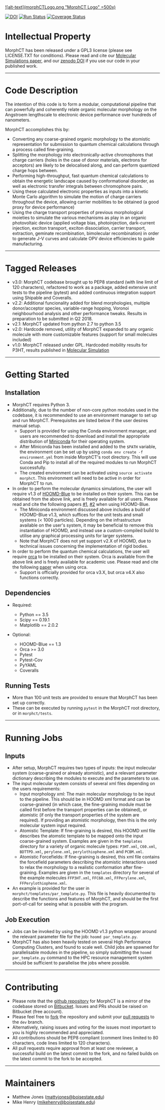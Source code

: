 [![alt-text](morphCTLogo.png "MorphCT Logo" =500x)](https://bitbucket.org/cmelab/morphct)

[![DOI](https://zenodo.org/badge/100152281.svg)](https://zenodo.org/badge/latestdoi/100152281)
[![Run Status](https://api.shippable.com/projects/5ae1ee243e7d2b0700153be4/badge?branch=dev)](https://app.shippable.com/bitbucket/cmelab/morphct) 
[![Coverage Status](https://coveralls.io/repos/bitbucket/cmelab/morphct/badge.svg?branch=dev)](https://coveralls.io/bitbucket/cmelab/morphct?branch=dev)

# Intellectual Property #

MorphCT has been released under a GPL3 license (please see LICENSE.TXT for conditions). Please read and cite our [Molecular Simulations paper](https://doi.org/10.1080/08927022.2017.1296958), and our [zenodo DOI](https://zenodo.org/record/1228321) if you use our code in your published work.

---

# Code Description #

The intention of this code is to form a modular, computational pipeline that can powerfully and coherently relate organic molecular morphology on the Angstroem lengthscale to electronic device performance over hundreds of nanometers.

MorphCT accomplishes this by:

* Converting any coarse-grained organic morphology to the atomistic representation for submission to quantum chemical calculations through a process called fine-graining.
* Splitting the morphology into electronically-active chromophores that charge carriers (holes in the case of donor materials, electrons for acceptors) are likely to be delocalised along, and can perform quantized charge hops between.
* Performing high-throughput, fast quantum chemical calculations to obtain the energetic landscape caused by conformational disorder, as well as electronic transfer integrals between chromophore pairs.
* Using these calculated electronic properties as inputs into a kinetic Monte Carlo algorithm to simulate the motion of charge carriers throughout the device, allowing carrier mobilities to be obtained (a good proxy for device performance)
* Using the charge transport properties of previous morphological moieties to simulate the various mechanisms as play in an organic photovoltaic device (applied voltage bias, photoinjection, dark-current injection, exciton transport, exciton dissociation, carrier transport, extraction, geminate recombination, bimolecular recombination) in order to generate J-V curves and calculate OPV device efficiencies to guide manufacturing.

---

# Tagged Releases #

* v3.0: MorphCT codebase brought up to PEP8 standard (with line limit of 120 characters), refactored to work as a package, added extensive unit tests to the pipeline (pytest) and added continuous integration support using Shipable and Coveralls.
* v2.2: Additional funcionality added for blend morphologies, multiple donor/acceptor species, variable-range hopping, Voronoi neighbourhood analysis and other performance tweaks. Results in preparation to be submitted in Q2 2018.
* v2.1: MorphCT updated from python 2.7 to python 3.5
* v2.0: Hardcode removed, utility of MorphCT expanded to any organic molecule with more customizable features (support for small molecules included)
* v1.0: MorphCT released under GPL. Hardcoded mobility results for P3HT, results published in [Molecular Simulation](https://doi.org/10.1080/08927022.2017.1296958) 

---

# Getting Started #

## Installation ##

* MorphCT requires Python 3.
* Additionally, due to the number of non-core python modules used in the codebase, it is recommended to use an environment manager to set up and run MorphCT. Prerequisites are listed below if the user desires manual setup.
    * Support is provided for using the Conda environment manager, and users are recommended to download and install the appropriate distribution of [Miniconda](https://conda.io/miniconda.html) for their operating system.
    * After Miniconda has been installed and added to the `$PATH` variable, the environment can be set up by using `conda env create -f environment.yml` from inside MorphCT's root directory. This will use Conda and Pip to install all of the required modules to run MorphCT successfully.
    * The created environment can be activated using `source activate morphct`. This environment will need to be active in order for MorphCT to run.
* In order to perform the molecular dynamics simulations, the user will require v1.3 of [HOOMD-Blue](http://glotzerlab.engin.umich.edu/hoomd-blue/) to be installed on their system. This can be obtained from the above link, and is freely available for all users. Please read and cite the following papers [#1](https://doi.org/10.1016/j.jcp.2008.01.047), [#2](https://doi.org/10.1016/j.cpc.2015.02.028) when using HOOMD-Blue.
    * The Miniconda environment discussed above includes a build of HOOMD-Blue v1.3, which suffices for the unit tests and small systems (< 1000 particles). Depending on the infrastructure available on the user's system, it may be beneficial to remove this instantiation of HOOMD, and instead use a custom-compiled build to utilise any graphical processing units for larger systems.
    * Note that MorphCT does not yet support v2.X of HOOMD, due to technical issues concerning the implementation of rigid bodies.
* In order to perform the quantum chemical calculations, the user will require [orca](https://cec.mpg.de/orcadownload/index.php) to be installed on their system. Orca is available from the above link and is freely available for academic use. Please read and cite the following [paper](https://doi.org/10.1002/wcms.81) when using orca.
    * Support is officially provided for orca v3.X, but orca v4.X also functions correctly.

## Dependencies ##

* Required:
    * Python == 3.5
    * Scipy == 0.19.1
    * Matplotlib == 2.0.2

* Optional:
    * HOOMD-Blue == 1.3
    * Orca >= 3.0
    * Pytest
    * Pytest-Cov
    * PyYAML
    * Coveralls

## Running Tests ##

* More than 100 unit tests are provided to ensure that MorphCT has been set up correctly.
* These can be executed by running `pytest` in the MorphCT root directory, or in `morphct/tests`.

---

# Running Jobs #

## Inputs ##

* After setup, MorphCT requires two types of inputs: the input molecular system (coarse-grained or already atomistic), and a relevant parameter dictionary describing the modules to execute and the parameters to use.
* The input molecular system consists of several xml files depending on the users requirements:
    * Input morphology xml: The main molecular morphology to be input to the pipeline. This should be in HOOMD xml format and can be coarse-grained (in which case, the fine-graining module must be called first before the transport properties can be obtained), or atomistic (if only the transport properties of the system are required). If providing an atomistic morphology, then this is the only molecular system input required.
    * Atomistic Template: If fine-graining is desired, this HOOMD xml file describes the atomstic template to be mapped onto the input coarse-grained system. Examples are given in the `templates` directory for a variety of organic molecule types: `P3HT.xml`, `C60.xml`, `BDTTPD.xml`, `perylene.xml`, `perylothiophene.xml` and `PCBM.xml`.
    * Atomistic Forcefields: If fine-graining is desired, this xml file contains the forcefield parameters describing the atomistic interactions used to relax the morphology to a realistic conformation after fine-graining. Examples are given in the `templates` directory for several of the example molecules `FFP3HT.xml`, `FFC60.xml`, `FFPerylene.xml`, `FFPerylothiophene.xml`.
* An example is provided for the user in `morphct/templates/par_template.py`. This file is heavily documented to describe the functions and features of MorphCT, and should be the first port-of-call for seeing what is possible with the program.

## Job Execution ##

* Jobs can be invoked by using the HOOMD v1.3 python wrapper around the relevant parameter file for the job: `hoomd par_template.py`.
* MorphCT has also been heavily tested on several High Performance Computing Clusters, and found to scale well. Child jobs are spawned for parallelisable modules in the pipeline, so simply submitting the `hoomd par_template.py` command to the HPC resource management system should be sufficient to parallelise the jobs where possible.

---

# Contributing #

* Please note that the [github repository](https://github.com/matty-jones/MorphCT) for MorphCT is a mirror of the codebase stored on [Bitbucket](https://bitbucket.org/cmelab/morphct). Issues and PRs should be raised on Bitbucket (free account).
* Please feel free to [fork](https://confluence.atlassian.com/bitbucket/forking-a-repository-221449527.html) the repository and submit your [pull requests](https://www.atlassian.com/git/tutorials/making-a-pull-request) to the `dev` branch.
* Alternatively, raising issues and voting for the issues most important to you is highly recommended and appreciated.
* All contributions should be PEP8 compliant (comment lines limited to 80 characters, code lines limited to 120 characters).
* All pull requests require approval from at least one reviewer, a successful build on the latest commit to the fork, and no failed builds on the latest commit to the fork to be accepted.

---

# Maintainers #

* Matthew Jones (mattyjones@boisestate.edu)
* Mike Henry (mikehenry@boisestate.edu)
